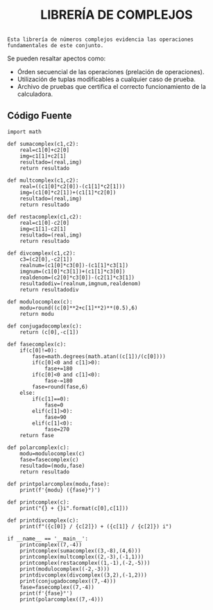 <h1 align="center">LIBRERÍA DE COMPLEJOS</h1>
<img src="https://blogger.googleusercontent.com/img/b/R29vZ2xl/AVvXsEjKO_u5IerRydQSZu4WdilrqjAwnip2QaOQdgfOvDVXQTB7BgENjbcn9e4SG__pSQ0j-mKDLE4GIxlFluVEsM8bBHxyhL7bI5_VXiIpUacA2Lr-TOgen4MN12WSYV07Za1miunMWrzUFdR9QUThaGSdDiNNHULHL6w0Pjd34gpLsWnrjKr1flQPyA/s16000/Complex.png" alt="" class="Complex">

    Esta librería de números complejos evidencia las operaciones fundamentales de este conjunto.
Se pueden resaltar apectos como:
- Órden secuencial de las operaciones (prelación de operaciones).
- Utilización de tuplas modificables a cualquier caso de prueba.
- Archivo de pruebas que certifica el correcto funcionamiento de la calculadora.

## Código Fuente

    import math

    def sumacomplex(c1,c2):
        real=c1[0]+c2[0]
        img=c1[1]+c2[1]
        resultado=(real,img)
        return resultado

    def multcomplex(c1,c2):
        real=((c1[0]*c2[0])-(c1[1]*c2[1]))
        img=(c1[0]*c2[1])+(c1[1]*c2[0])
        resultado=(real,img)
        return resultado

    def restacomplex(c1,c2):
        real=c1[0]-c2[0]
        img=c1[1]-c2[1]
        resultado=(real,img)
        return resultado

    def divcomplex(c1,c2):
        c3=(c2[0],-c2[1])
        realnum=(c1[0]*c3[0])-(c1[1]*c3[1])
        imgnum=(c1[0]*c3[1])+(c1[1]*c3[0])
        realdenom=(c2[0]*c3[0])-(c2[1]*c3[1])
        resultadodiv=(realnum,imgnum,realdenom)
        return resultadodiv

    def modulocomplex(c):
        modu=round((c[0]**2+c[1]**2)**(0.5),6)
        return modu

    def conjugadocomplex(c):
        return (c[0],-c[1])

    def fasecomplex(c):
        if(c[0]!=0):
            fase=math.degrees(math.atan((c[1])/(c[0])))
            if(c[0]<0 and c[1]>0):
                fase+=180
            if(c[0]<0 and c[1]<0):
                fase-=180
            fase=round(fase,6)
        else:
            if(c[1]==0):
                fase=0
            elif(c[1]>0):
                fase=90
            elif(c[1]<0):
                fase=270
        return fase

    def polarcomplex(c):
        modu=modulocomplex(c)
        fase=fasecomplex(c)
        resultado=(modu,fase)
        return resultado

    def printpolarcomplex(modu,fase):
        print(f'{modu} ({fase}°)')

    def printcomplex(c):
        print("{} + {}i".format(c[0],c[1]))

    def printdivcomplex(c):
        print(f"({c[0]} / {c[2]}) + ({c[1]} / {c[2]}) i")

    if __name__ == '__main__':
        printcomplex((7,-4))
        printcomplex(sumacomplex((3,-8),(4,6)))
        printcomplex(multcomplex((2,-3),(-1,1)))
        printcomplex(restacomplex((1,-1),(-2,-5)))
        print(modulocomplex((-2,-3)))
        printdivcomplex(divcomplex((3,2),(-1,2)))
        print(conjugadocomplex((7,-4)))
        fase=fasecomplex((7,-4))
        print(f'{fase}°')
        print(polarcomplex((7,-4)))
    
